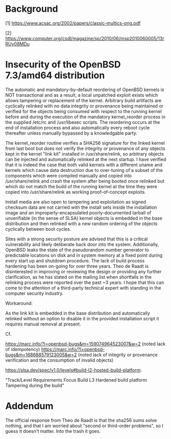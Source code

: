 # Background 

[1] https://www.acsac.org/2002/papers/classic-multics-orig.pdf

[2] https://www.computer.org/csdl/magazine/sp/2010/06/msp2010060005/13rRUy08MDu

# Insecurity of the OpenBSD 7.3/amd64 distribution

The automatic and mandatory-by-default reordering of OpenBSD kernels is NOT transactional and as a result, a local unpatched exploit exists which allows tampering or replacement of the kernel. Arbitrary build artifacts are cyclically relinked with no data integrity or provenance being maintained or verified for the objects being consumed with respect to the running kernel before and during the execution of the mandatory kernel_reorder process in the supplied /etc/rc and /usr/libexec scripts. The reordering occurs at the end of installation process and also automatically every reboot cycle thereafter unless manually bypassed by a knowledgable party.

The kernel_reorder routine verifies a SHA256 signature for the linked kernel from last boot but does not verify the integrity or provenance of any objects kept in the kernel "link kit" installed in /usr/share/relink, so arbitrary objects can be injected and automatically relinked at the next startup. I have verified that it is indeed the case that both valid kernels with a different uname and kernels which cause data destruction due to over-tuning of a subset of the components which were compiled manually and copied into /usr/share/relink and crash the system after being booted once relinked but which do not match the build of the running kernel at the time they were copied into /usr/share/relink as working proof-of-concept exploits.

Install media are also open to tampering and exploitation as signed checksum data are not carried with the install sets inside the installation image and an improperly-encapsulated poorly-documented tarball of unverifiable (in the sense of SLSA) kernel objects is embedded in the base distribution and then relinked with a new random ordering of the objects cyclically between boot cycles.

Sites with a strong security posture are advised that this is a critical vulnerability and likely deliberate back door into the system. Additionally, OpenBSD leaks the state of the pseudorandom number generator to predictable locations on disk and in system memory at a fixed point during every start up and shutdown procedure. The lack of build process hardening has been on-going for over three years. Theo de Raadt is disinterested in improving or reviewing the design or providing any further clarification, as he has stated on the mailing list when shortfalls in the relinking process were reported over the past ~3 years. I hope that this can come to the attention of a third-party technical expert with standing in the computer security industry.

Workaround:

As the link kit is embedded in the base distribution and automatically relinked without an option to disable it in the provided installation script it requires manual removal at present.

Cf.

https://marc.info/?l=openbsd-bugs&m=159074964523007&w=2 (noted lack of idempotency)
https://marc.info/?l=openbsd-bugs&m=168688579123005&w=2 (noted lack of integrity or provenance verification and the consumption of invalid objects)

https://slsa.dev/spec/v1.0/levels#build-l2-hosted-build-platform:

"Track/Level Requirements 	            Focus
 Build L3 	  Hardened build platform 	 Tampering during the build"


# Addendum

The official response from Theo de Raadt is that the sha256 sums solve nothing, and that I am worried about "second or third-order problems", so I guess it doesn't matter. Into the trash it goes.
